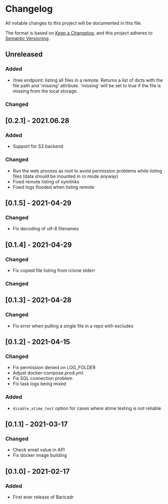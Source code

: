 # Changelog

All notable changes to this project will be documented in this file.

The format is based on [Keep a Changelog](https://keepachangelog.com/en/1.0.0/),
and this project adheres to [Semantic Versioning](https://semver.org/spec/v2.0.0.html).

## Unreleased

### Added

- /tree endpoint: listing all files in a remote. Returns a list of dicts with the file path and 'missing' attribute. 'missing' will be set to true if the file is missing from the local storage.

### Changed

## [0.2.1] - 2021.06.28

### Added

- Support for S3 backend

### Changed

- Run the web process as root to avoid permission problems while listing files (data should be mounted in ro mode anyway)
- Fixed remote listing of symlinks
- Fixed logs flooded when listing remote

## [0.1.5] - 2021-04-29

### Changed

- Fix decoding of utf-8 filenames

## [0.1.4] - 2021-04-29

### Changed

- Fix copied file listing from rclone stderr

### Changed

## [0.1.3] - 2021-04-28

### Changed

- Fix error when pulling a single file in a repo with excludes

## [0.1.2] - 2021-04-15

### Changed

- Fix permission denied on LOG_FOLDER
- Adjust docker-compose.prod.yml
- Fix SQL connection problem
- Fix task logs being mixed

### Added

- `disable_atime_test` option for cases where atime testing is not reliable

## [0.1.1] - 2021-03-17

### Changed

- Check email value in API
- Fix docker image building

## [0.1.0] - 2021-02-17

### Added

- First ever release of Baricadr
